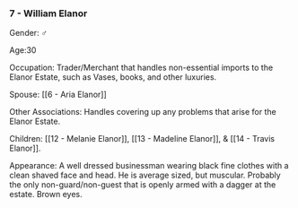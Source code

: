 ### 7 - William Elanor 

Gender: ♂

Age:30 

Occupation: Trader/Merchant that handles non-essential imports to the Elanor Estate, such as Vases, books, and other luxuries. 

Spouse: [[6 - Aria Elanor]]

Other Associations: Handles covering up any problems that arise for the Elanor Estate. 

Children: [[12 - Melanie Elanor]], [[13 - Madeline Elanor]], & [[14 - Travis Elanor]].  

Appearance: A well dressed businessman wearing black fine clothes with a clean shaved face and head. He is average sized, but muscular. Probably the only non-guard/non-guest that is openly armed with a dagger at the estate. Brown eyes. 

  
